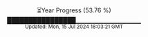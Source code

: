 <p align="center">
⏳Year Progress (53.76 %)<br>
████████████████▁▁▁▁▁▁▁▁▁▁▁▁▁▁ <br>
<sub>Updated: Mon, 15 Jul 2024 18:03:21 GMT</sub>
</p>

